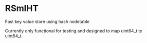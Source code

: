 # RSmlHT
Fast key value store using hash nodetable

Currently only functional for testing and designed to map uint64_t to uint64_t

